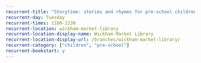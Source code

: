 ```yaml
---
recurrent-title: "Storytime: stories and rhymes for pre-school children"
recurrent-day: Tuesday
recurrent-times: 1100-1130
recurrent-location: wickham-market-library
recurrent-location-display-name: Wickham Market Library
recurrent-location-display-url: /branches/wickham-market-library/
recurrent-category: ["children", "pre-school"]
recurrent-bookstart: y
---
```

